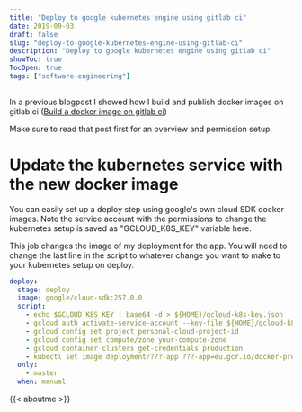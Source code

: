 ```yaml
---
title: "Deploy to google kubernetes engine using gitlab ci"
date: 2019-09-03
draft: false
slug: "deploy-to-google-kubernetes-engine-using-gitlab-ci"
description: "Deploy to google kubernetes engine using gitlab ci"
showToc: true
TocOpen: true
tags: ["software-engineering"]
---
```


In a previous blogpost I showed how I build and publish docker images on gitlab ci ([Build a docker image on gitlab ci](https://heltweg.org/posts/build-a-docker-image-on-gitlab-ci-and-publish-it-to-google-container-registry/))

Make sure to read that post first for an overview and permission setup.

# Update the kubernetes service with the new docker image

You can easily set up a deploy step using google's own cloud SDK docker images. Note the service account with the permissions to change the kubernetes setup is saved as "GCLOUD_K8S_KEY" variable here.

This job changes the image of my deployment for the app. You will need to change the last line in the script to whatever change you want to make to your kubernetes setup on deploy.

```yml
deploy:
  stage: deploy
  image: google/cloud-sdk:257.0.0
  script:
    - echo $GCLOUD_K8S_KEY | base64 -d > ${HOME}/gcloud-k8s-key.json
    - gcloud auth activate-service-account --key-file ${HOME}/gcloud-k8s-key.json
    - gcloud config set project personal-cloud-project-id
    - gcloud config set compute/zone your-compute-zone
    - gcloud container clusters get-credentials production
    - kubectl set image deployment/???-app ???-app=eu.gcr.io/docker-project-id/app:${CI_COMMIT_SHA}
  only:
    - master
  when: manual
```



{{< aboutme >}}
